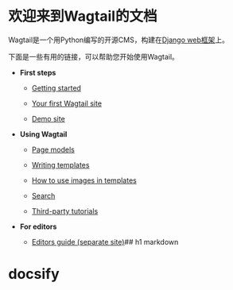 欢迎来到Wagtail的文档
=== 

Wagtail是一个用Python编写的开源CMS，构建在[Django web框架](https://www.djangoproject.com/)上。

下面是一些有用的链接，可以帮助您开始使用Wagtail。

*   **First steps**
    
    *   [Getting started](https://docs.wagtail.org/en/stable/getting_started/index.html)
        
    *   [Your first Wagtail site](https://docs.wagtail.org/en/stable/getting_started/tutorial.html)
        
    *   [Demo site](https://docs.wagtail.org/en/stable/getting_started/demo_site.html)
        
*   **Using Wagtail**
    
    *   [Page models](https://docs.wagtail.org/en/stable/topics/pages.htmll)
        
    *   [Writing templates](https://docs.wagtail.org/en/stable/topics/pwriting_templates.html)
        
    *   [How to use images in templates](https://docs.wagtail.org/en/stable/topics/pimages.html)
        
    *   [Search](https://docs.wagtail.org/en/stable/topics/psearch/index.html)
        
    *   [Third-party tutorials]([advanced_topics/third_party_tutorials.html](https://docs.wagtail.org/en/stable/advanced_topics/third_party_tutorials.html))
        
*   **For editors**
    
    *   [Editors guide (separate site)](https://guide.wagtail.org/4.2.x/)## h1 markdown 
# docsify
